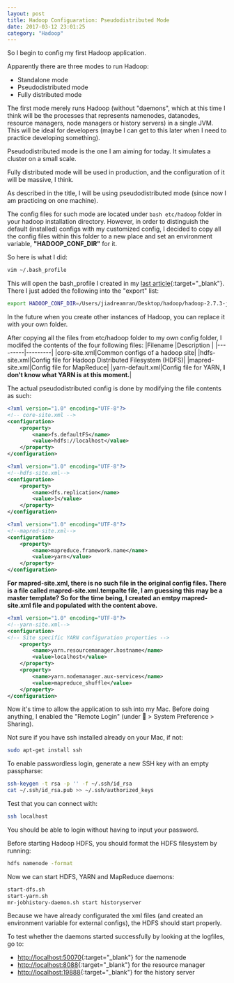 ```yaml
---
layout: post
title: Hadoop Configuaration: Pseudodistributed Mode
date: 2017-03-12 23:01:25
category: "Hadoop"
---
```


So I begin to config my first Hadoop application.

Apparently there are three modes to run Hadoop:
- Standalone mode
- Pseudodistributed mode
- Fully distributed mode

The first mode merely runs Hadoop (without "daemons", which at this time I think will be the processes that represents namenodes, datanodes, resource managers, node managers or history servers) in a single JVM. This will be ideal for developers (maybe I can get to this later when I need to practice developing something).

Pseudodistributed mode is the one I am aiming for today. It simulates a cluster on a small scale.

Fully distributed mode will be used in production, and the configuration of it will be massive, I think.

As described in the title, I will be using pseudodistributed mode (since now I am practicing on one machine).

The config files for such mode are located under ```bash etc/hadoop``` folder in your hadoop installation directory. However, in order to distinguish the default (installed) configs with my customized config, I decided to copy all the config files within this folder to a new place and set an environment variable, <b>"HADOOP_CONF_DIR"</b> for it.

So here is what I did:
```bash
vim ~/.bash_profile
```

This will open the bash_profile I created in my [last article](hadoop-installation.html){:target="_blank"}. There I just added the following into the "export" list:

```bash
export HADOOP_CONF_DIR=/Users/jiadreamran/Desktop/hadoop/hadoop-2.7.3-jiadreamran-config
```

In the future when you create other instances of Hadoop, you can replace it with your own folder.

After copying all the files from etc/hadoop folder to my own config folder, I modifed the contents of the four following files:
|Filename    |Description    |
|---------|---------|
|core-site.xml|Common configs of a hadoop site|
|hdfs-site.xml|Config file for Hadoop Distributed Filesystem (HDFS)|
|mapred-site.xml|Config file for MapReduce|
|yarn-default.xml|Config file for YARN, <b><red>I don't know what YARN is at this moment.</red></b>|

The actual pseudodistributed config is done by modifying the file contents as such:
```xml
<?xml version="1.0" encoding="UTF-8"?>
<!-- core-site.xml -->
<configuration>
    <property>
        <name>fs.defaultFS</name>
        <value>hdfs://localhost</value>
    </property>
</configuration>
```

```xml
<?xml version="1.0" encoding="UTF-8"?>
<!--hdfs-site.xml-->
<configuration>
    <property>
        <name>dfs.replication</name>
        <value>1</value>
    </property>
</configuration>
```

```xml
<?xml version="1.0" encoding="UTF-8"?>
<!--mapred-site.xml-->
<configuration>
    <property>
        <name>mapreduce.framework.name</name>
        <value>yarn</value>
    </property>
</configuration>
```
<b>For mapred-site.xml, there is no such file in the original config files. There is a file called mapred-site.xml.tempalte file, I am guessing this may be a master template? So for the time being, I created an emtpy mapred-site.xml file and populated with the content above.</b>

```xml
<?xml version="1.0" encoding="UTF-8"?>
<!--yarn-site.xml-->
<configuration>
<!-- Site specific YARN configuration properties -->
    <property>
        <name>yarn.resourcemanager.hostname</name>
        <value>localhost</value>
    </property>
    <property>
        <name>yarn.nodemanager.aux-services</name>
        <value>mapreduce_shuffle</value>
    </property>
</configuration>
```

Now it's time to allow the application to ssh into my Mac. Before doing anything, I enabled the "Remote Login" (under  > System Preference > Sharing).

Not sure if you have ssh installed already on your Mac, if not:
```bash
sudo apt-get install ssh
```

To enable passwordless login, generate a new SSH key with an empty passpharse:
```bash
ssh-keygen -t rsa -p '' -f ~/.ssh/id_rsa
cat ~/.ssh/id_rsa.pub >> ~/.ssh/authorized_keys
```

Test that you can connect with:
```bash
ssh localhost
```

You should be able to login without having to input your password.

Before starting Hadoop HDFS, you should format the HDFS filesystem by running:
```bash
hdfs namenode -format
```

Now we can start HDFS, YARN and MapReduce daemons:
```bash
start-dfs.sh
start-yarn.sh
mr-jobhistory-daemon.sh start historyserver
```

Because we have already configurated the xml files (and created an environment variable for external configs), the HDFS should start properly.

To test whether the daemons started successfully by looking at the logfiles, go to:
- [http://localhost:50070](http://localhost:50070){:target="_blank"} for the namenode
- [http://localhost:8088](http://localhost:8088){:target="_blank"} for the resource manager
- [http://localhost:19888](http://localhost:50070){:target="_blank"} for the history server
